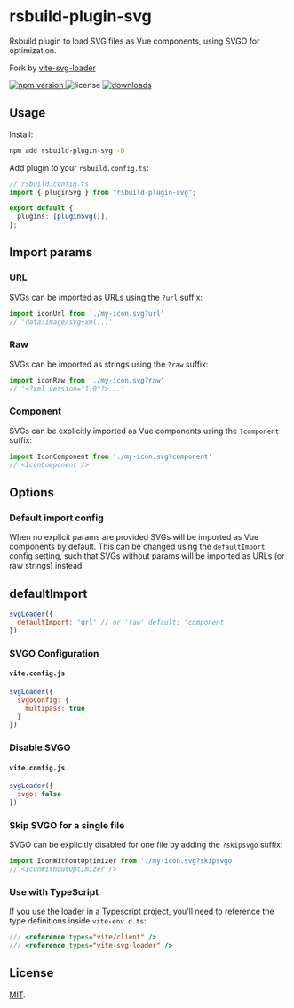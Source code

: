# rsbuild-plugin-svg

Rsbuild plugin to load SVG files as Vue components, using SVGO for optimization.

Fork by [vite-svg-loader](https://github.com/jpkleemans/vite-svg-loader)

<p>
  <a href="https://npmjs.com/package/rsbuild-plugin-svg">
   <img src="https://img.shields.io/npm/v/rsbuild-plugin-svg?style=flat-square&colorA=564341&colorB=EDED91" alt="npm version" />
  </a>
  <img src="https://img.shields.io/badge/rsbuild-plugin-svg?style=flat-square&colorA=564341&colorB=EDED91" alt="license" />
  <a href="https://npmcharts.com/compare/rsbuild-plugin-svg?minimal=true"><img src="https://img.shields.io/npm/dm/rsbuild-plugin-example.svg?style=flat-square&colorA=564341&colorB=EDED91" alt="downloads" /></a>
</p>

## Usage

Install:

```bash
npm add rsbuild-plugin-svg -D
```

Add plugin to your `rsbuild.config.ts`:

```ts
// rsbuild.config.ts
import { pluginSvg } from "rsbuild-plugin-svg";

export default {
  plugins: [pluginSvg()],
};
```

## Import params

### URL

SVGs can be imported as URLs using the `?url` suffix:

```js
import iconUrl from './my-icon.svg?url'
// 'data:image/svg+xml...'
```

### Raw

SVGs can be imported as strings using the `?raw` suffix:

```js
import iconRaw from './my-icon.svg?raw'
// '<?xml version="1.0"?>...'
```

### Component

SVGs can be explicitly imported as Vue components using the `?component` suffix:

```js
import IconComponent from './my-icon.svg?component'
// <IconComponent />
```

## Options

### Default import config

When no explicit params are provided SVGs will be imported as Vue components by default.
This can be changed using the `defaultImport` config setting,
such that SVGs without params will be imported as URLs (or raw strings) instead.

## defaultImport

```js
svgLoader({
  defaultImport: 'url' // or 'raw' default: 'component'
})
```

### SVGO Configuration

#### `vite.config.js`

```js
svgLoader({
  svgoConfig: {
    multipass: true
  }
})
```

### Disable SVGO

#### `vite.config.js`

```js
svgLoader({
  svgo: false
})
```

### Skip SVGO for a single file

SVGO can be explicitly disabled for one file by adding the `?skipsvgo` suffix:

```js
import IconWithoutOptimizer from './my-icon.svg?skipsvgo'
// <IconWithoutOptimizer />
```

### Use with TypeScript

If you use the loader in a Typescript project, you'll need to reference the type definitions inside `vite-env.d.ts`:

```ts
/// <reference types="vite/client" />
/// <reference types="vite-svg-loader" />
```

## License

[MIT](./LICENSE).
